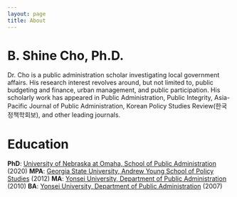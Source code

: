 ```yaml
---
layout: page
title: About
---
```


# B. Shine Cho, Ph.D.
Dr. Cho is a public administration scholar investigating local government affairs. His research interest revolves around, but not limited to, public budgeting and finance, urban management, and public participation. His scholarly work has appeared in Public Administration, Public Integrity, Asia-Pacific Journal of Public Administration, Korean Policy Studies Review(한국정책학회보), and other leading journals. 

# Education
**PhD**: [University of Nebraska at Omaha, School of Public Administration](spa.unomaha.edu) (2020)
**MPA**: [Georgia State University, Andrew Young School of Policy Studies](aysps.gsu.edu) (2012)
**MA**: [Yonsei University, Department of Public Administration](yupa.yonsei.ac.kr) (2010)
**BA**: [Yonsei University, Department of Public Administration](yupa.yonsei.ac.kr) (2007)
